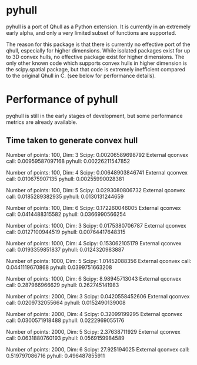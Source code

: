 pyhull
=======

pyhull is a port of Qhull as a Python extension. It is currently in an
extremely early alpha, and only a very limited subset of functions are
supported.

The reason for this package is that there is currently no effective port of
the qhull, especially for higher dimensions. While isolated packages exist
for up to 3D convex hulls, no effective package exist for higher dimensions.
The only other known code which supports convex hulls in higher dimension is
the scipy.spatial package, but that code is extremely inefficient compared to
 the original Qhull in C. (see below for performance details).

Performance of pyhull
=====================

pyqhull is still in the early stages of development, but some performance
metrics are already available.

Time taken to generate convex hull
----------------------------------

Number of points: 100, Dim: 3
Scipy:  0.00206589698792
External qconvex call:  0.00959587097168
pyhull:  0.00226211547852

Number of points: 100, Dim: 4
Scipy:  0.00648903846741
External qconvex call:  0.010675907135
pyhull:  0.00255990028381

Number of points: 100, Dim: 5
Scipy:  0.0293080806732
External qconvex call:  0.0185289382935
pyhull:  0.0130131244659

Number of points: 100, Dim: 6
Scipy:  0.172260046005
External qconvex call:  0.0414488315582
pyhull:  0.0366990566254

Number of points: 1000, Dim: 3
Scipy:  0.0175380706787
External qconvex call:  0.0127100944519
pyhull:  0.00764417648315

Number of points: 1000, Dim: 4
Scipy:  0.153062105179
External qconvex call:  0.0193359851837
pyhull:  0.0124320983887

Number of points: 1000, Dim: 5
Scipy:  1.01452088356
External qconvex call:  0.0441119670868
pyhull:  0.0399751663208

Number of points: 1000, Dim: 6
Scipy:  8.98945713043
External qconvex call:  0.287966966629
pyhull:  0.262745141983

Number of points: 2000, Dim: 3
Scipy:  0.0420558452606
External qconvex call:  0.0209732055664
pyhull:  0.0152490139008

Number of points: 2000, Dim: 4
Scipy:  0.32099199295
External qconvex call:  0.0300571918488
pyhull:  0.0222969055176

Number of points: 2000, Dim: 5
Scipy:  2.37638711929
External qconvex call:  0.0631880760193
pyhull:  0.0569159984589

Number of points: 2000, Dim: 6
Scipy:  27.925194025
External qconvex call:  0.519797086716
pyhull:  0.496487855911